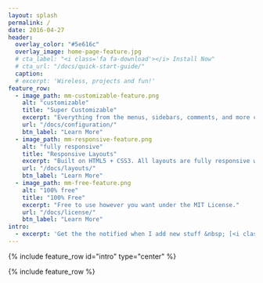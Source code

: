 ```yaml
---
layout: splash
permalink: /
date: 2016-04-27
header:
  overlay_color: "#5e616c"
  overlay_image: home-page-feature.jpg
  # cta_label: "<i class='fa fa-download'></i> Install Now"
  # cta_url: "/docs/quick-start-guide/"
  caption:
  # excerpt: 'Wireless, projects and fun!'
feature_row:
  - image_path: mm-customizable-feature.png
    alt: "customizable"
    title: "Super Customizable"
    excerpt: "Everything from the menus, sidebars, comments, and more can be configured or set with YAML Front Matter."
    url: "/docs/configuration/"
    btn_label: "Learn More"
  - image_path: mm-responsive-feature.png
    alt: "fully responsive"
    title: "Responsive Layouts"
    excerpt: "Built on HTML5 + CSS3. All layouts are fully responsive with helpers to augment your content."
    url: "/docs/layouts/"
    btn_label: "Learn More"
  - image_path: mm-free-feature.png
    alt: "100% free"
    title: "100% Free"
    excerpt: "Free to use however you want under the MIT License."
    url: "/docs/license/"
    btn_label: "Learn More"
intro:
  - excerpt: 'Get the the notified when I add new stuff &nbsp; [<i class="fa fa-twitter"></i>@mmistakes](https://twitter.com/mmistakes){: .btn .btn--twitter}'
---
```


{% include feature_row id="intro" type="center" %}

{% include feature_row %}
